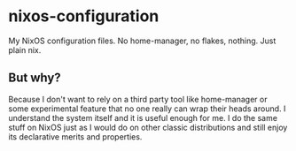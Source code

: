 # nixos-configuration
My NixOS configuration files. No home-manager, no flakes, nothing. Just plain nix.

## But why?
Because I don't want to rely on a third party tool like home-manager or some experimental feature that no one really can wrap their heads around. I understand the system itself and it is useful enough for me. I do the same stuff on NixOS just as I would do on other classic distributions and still enjoy its declarative merits and properties. 
